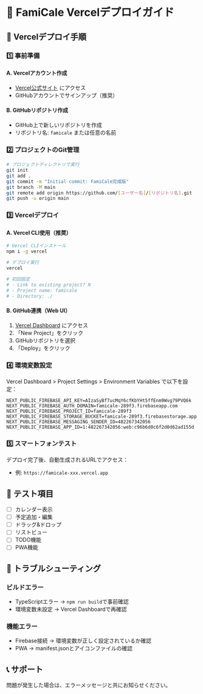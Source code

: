 # 📱 FamiCale Vercelデプロイガイド

## 🚀 Vercelデプロイ手順

### 1️⃣ 事前準備

#### A. Vercelアカウント作成
- [Vercel公式サイト](https://vercel.com/) にアクセス
- GitHubアカウントでサインアップ（推奨）

#### B. GitHubリポジトリ作成
- GitHub上で新しいリポジトリを作成
- リポジトリ名: `famicale` または任意の名前

### 2️⃣ プロジェクトのGit管理

```bash
# プロジェクトディレクトリで実行
git init
git add .
git commit -m "Initial commit: FamiCale完成版"
git branch -M main
git remote add origin https://github.com/[ユーザー名]/[リポジトリ名].git
git push -u origin main
```

### 3️⃣ Vercelデプロイ

#### A. Vercel CLI使用（推奨）
```bash
# Vercel CLIインストール
npm i -g vercel

# デプロイ実行
vercel

# 初回設定
# - Link to existing project? N
# - Project name: famicale
# - Directory: ./
```

#### B. GitHub連携（Web UI）
1. [Vercel Dashboard](https://vercel.com/dashboard) にアクセス
2. 「New Project」をクリック
3. GitHubリポジトリを選択
4. 「Deploy」をクリック

### 4️⃣ 環境変数設定

Vercel Dashboard > Project Settings > Environment Variables で以下を設定：

```
NEXT_PUBLIC_FIREBASE_API_KEY=AIzaSyBf7ucMqY6cfKbYHt5ffEnm9Wvg79PVQ6k
NEXT_PUBLIC_FIREBASE_AUTH_DOMAIN=famicale-289f3.firebaseapp.com
NEXT_PUBLIC_FIREBASE_PROJECT_ID=famicale-289f3
NEXT_PUBLIC_FIREBASE_STORAGE_BUCKET=famicale-289f3.firebasestorage.app
NEXT_PUBLIC_FIREBASE_MESSAGING_SENDER_ID=482267342056
NEXT_PUBLIC_FIREBASE_APP_ID=1:482267342056:web:c96b6d0c6f2d0d62ad155d
```

### 5️⃣ スマートフォンテスト

デプロイ完了後、自動生成されるURLでアクセス：
- 例: `https://famicale-xxx.vercel.app`

## 📱 テスト項目

- [ ] カレンダー表示
- [ ] 予定追加・編集
- [ ] ドラッグ&ドロップ
- [ ] リストビュー
- [ ] TODO機能
- [ ] PWA機能

## 🔧 トラブルシューティング

### ビルドエラー
- TypeScriptエラー → `npm run build`で事前確認
- 環境変数未設定 → Vercel Dashboardで再確認

### 機能エラー
- Firebase接続 → 環境変数が正しく設定されているか確認
- PWA → manifest.jsonとアイコンファイルの確認

## 📞 サポート

問題が発生した場合は、エラーメッセージと共にお知らせください。
